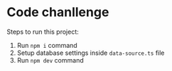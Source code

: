 # Code chanllenge

Steps to run this project:

1. Run `npm i` command
2. Setup database settings inside `data-source.ts` file
3. Run `npm dev` command
